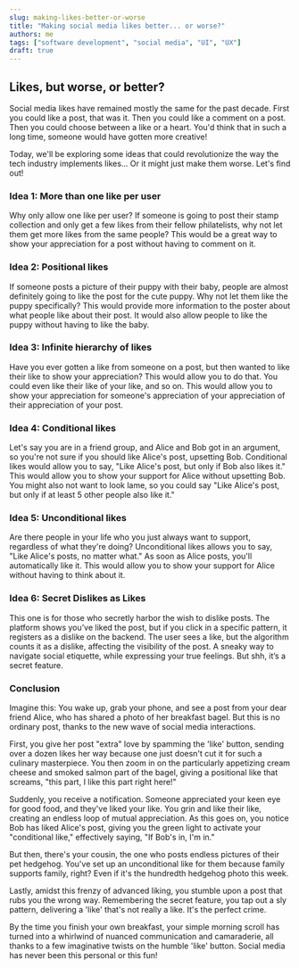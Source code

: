 ```yaml
---
slug: making-likes-better-or-worse
title: "Making social media likes better... or worse?"
authors: me
tags: ["software development", "social media", "UI", "UX"]
draft: true
---
```


## Likes, but worse, or better?

Social media likes have remained mostly the same for the past decade. First you could like a post, that was it. Then you could like a comment on a post. Then you could choose between a like or a heart. You'd think that in such a long time, someone would have gotten more creative!

Today, we'll be exploring some ideas that could revolutionize the way the tech industry implements likes... Or it might just make them worse. Let's find out!

<!--truncate-->

### Idea 1: More than one like per user

Why only allow one like per user? If someone is going to post their stamp collection and only get a few likes from their fellow philatelists, why not let them get more likes from the same people? This would be a great way to show your appreciation for a post without having to comment on it.

### Idea 2: Positional likes

If someone posts a picture of their puppy with their baby, people are almost definitely going to like the post for the cute puppy. Why not let them like the puppy specifically? This would provide more information to the poster about what people like about their post. It would also allow people to like the puppy without having to like the baby.

### Idea 3: Infinite hierarchy of likes

Have you ever gotten a like from someone on a post, but then wanted to like their like to show your appreciation? This would allow you to do that. You could even like their like of your like, and so on. This would allow you to show your appreciation for someone's appreciation of your appreciation of their appreciation of your post.

### Idea 4: Conditional likes

Let's say you are in a friend group, and Alice and Bob got in an argument, so you're not sure if you should like Alice's post, upsetting Bob. Conditional likes would allow you to say, "Like Alice's post, but only if Bob also likes it." This would allow you to show your support for Alice without upsetting Bob. You might also not want to look lame, so you could say "Like Alice's post, but only if at least 5 other people also like it."

### Idea 5: Unconditional likes

Are there people in your life who you just always want to support, regardless of what they're doing? Unconditional likes allows you to say, "Like Alice's posts, no matter what." As soon as Alice posts, you'll automatically like it. This would allow you to show your support for Alice without having to think about it.

### Idea 6: Secret Dislikes as Likes
This one is for those who secretly harbor the wish to dislike posts. The platform shows you’ve liked the post, but if you click in a specific pattern, it registers as a dislike on the backend. The user sees a like, but the algorithm counts it as a dislike, affecting the visibility of the post. A sneaky way to navigate social etiquette, while expressing your true feelings. But shh, it’s a secret feature.

### Conclusion

Imagine this: You wake up, grab your phone, and see a post from your dear friend Alice, who has shared a photo of her breakfast bagel. But this is no ordinary post, thanks to the new wave of social media interactions.

First, you give her post "extra" love by spamming the 'like' button, sending over a dozen likes her way because one just doesn't cut it for such a culinary masterpiece. You then zoom in on the particularly appetizing cream cheese and smoked salmon part of the bagel, giving a positional like that screams, "this part, I like this part right here!"

Suddenly, you receive a notification. Someone appreciated your keen eye for good food, and they've liked your like. You grin and like their like, creating an endless loop of mutual appreciation. As this goes on, you notice Bob has liked Alice's post, giving you the green light to activate your "conditional like," effectively saying, "If Bob's in, I'm in."

But then, there's your cousin, the one who posts endless pictures of their pet hedgehog. You've set up an unconditional like for them because family supports family, right? Even if it's the hundredth hedgehog photo this week.

Lastly, amidst this frenzy of advanced liking, you stumble upon a post that rubs you the wrong way. Remembering the secret feature, you tap out a sly pattern, delivering a 'like' that's not really a like. It's the perfect crime.

By the time you finish your own breakfast, your simple morning scroll has turned into a whirlwind of nuanced communication and camaraderie, all thanks to a few imaginative twists on the humble 'like' button. Social media has never been this personal or this fun!

